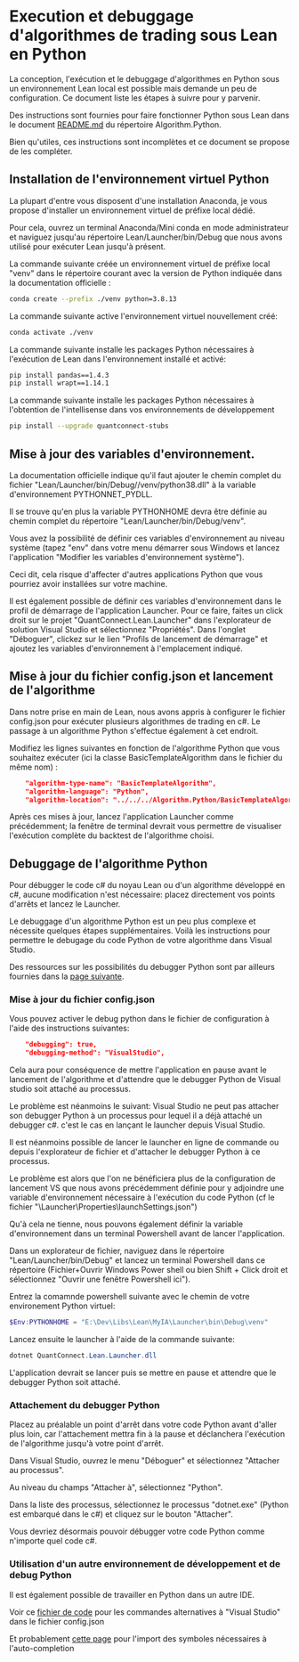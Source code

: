 # Execution et debuggage d'algorithmes de trading sous Lean en Python

La conception, l'exécution et le debuggage d'algorithmes en Python sous un environnement Lean local est possible mais demande un peu de configuration.
Ce document liste les étapes à suivre pour y parvenir.

Des instructions sont fournies pour faire fonctionner Python sous Lean dans le document [README.md](../Algorithm.Python/Readme.md) du répertoire Algorithm.Python.

Bien qu'utiles, ces instructions sont incomplètes et ce document se propose de les compléter.

## Installation de l'environnement virtuel Python

La plupart d'entre vous disposent d'une installation Anaconda, je vous propose d'installer un environnement virtuel de préfixe local dédié.

Pour cela, ouvrez un terminal Anaconda/Mini conda en mode administrateur et naviguez jusqu'au répertoire Lean/Launcher/bin/Debug que nous avons utilisé pour exécuter Lean jusqu'à présent.

La commande suivante créée un environnement virtuel de préfixe local "venv" dans le répertoire courant avec la version de Python indiquée dans la documentation officielle :

```bash
conda create --prefix ./venv python=3.8.13
```

La commande suivante active l'environnement virtuel nouvellement créé:

```bash
conda activate ./venv
```

La commande suivante installe les packages Python nécessaires à l'exécution de Lean dans l'environnement installé et activé:

```bash
pip install pandas==1.4.3
pip install wrapt==1.14.1
```

La commande suivante installe les packages Python nécessaires à l'obtention de l'intellisense dans vos environnements de développement

```bash
pip install --upgrade quantconnect-stubs
```


## Mise à jour des variables d'environnement.

La documentation officielle indique qu'il faut ajouter le chemin complet du fichier "Lean/Launcher/bin/Debug//venv/python38.dll" à la variable d'environnement PYTHONNET_PYDLL.

Il se trouve qu'en plus la variable PYTHONHOME devra être définie au chemin complet du répertoire "Lean/Launcher/bin/Debug/venv".

Vous avez la possibilité de définir ces variables d'environnement au niveau système (tapez "env" dans votre menu démarrer sous Windows et lancez l'application "Modifier les variables d'environnement système").

Ceci dit, cela risque d'affecter d'autres applications Python que vous pourriez avoir installées sur votre machine. 

Il est également possible de définir ces variables d'environnement dans le profil de démarrage de l'application Launcher. Pour ce faire, faites un click droit sur le projet "QuantConnect.Lean.Launcher" dans l'explorateur de solution Visual Studio et sélectionnez "Propriétés". Dans l'onglet "Déboguer", clickez sur le lien "Profils de lancement de démarrage" et ajoutez les variables d'environnement à l'emplacement indiqué.


## Mise à jour du fichier config.json et lancement de l'algorithme

Dans notre prise en main de Lean, nous avons appris à configurer le fichier config.json pour exécuter plusieurs algorithmes de trading en c#.
Le passage à un algorithme Python s'effectue également à cet endroit.

Modifiez les lignes suivantes en fonction de l'algorithme Python que vous souhaitez exécuter (ici la classe BasicTemplateAlgorithm dans le fichier du même nom) :

```json
    "algorithm-type-name": "BasicTemplateAlgorithm",
    "algorithm-language": "Python",
    "algorithm-location": "../../../Algorithm.Python/BasicTemplateAlgorithm.py",
```

Après ces mises à jour, lancez l'application Launcher comme précédemment; la fenêtre de terminal devrait vous permettre de visualiser l'exécution complète du backtest de l'algorithme choisi.

## Debuggage de l'algorithme Python

Pour débugger le code c# du noyau Lean ou d'un algorithme développé en c#, aucune modification n'est nécessaire: placez directement vos points d'arrêts et lancez le Launcher.

Le debuggage d'un algorithme Python est un peu plus complexe et nécessite quelques étapes supplémentaires.
Voilà les instructions pour permettre le debugage du code Python de votre algorithme dans Visual Studio.

Des ressources sur les possibilités du debugger Python sont par ailleurs fournies dans la [page suivante](https://learn.microsoft.com/en-us/visualstudio/python/debugging-python-in-visual-studio?view=vs-2022).

### Mise à jour du fichier config.json

Vous pouvez activer le debug python dans le fichier de configuration à l'aide des instructions suivantes:
    
```json
    "debugging": true,
    "debugging-method": "VisualStudio",
```

Cela aura pour conséquence de mettre l'application en pause avant le lancement de l'algorithme et d'attendre que le debugger Python de Visual studio soit attaché au processus.

Le problème est néanmoins le suivant: Visual Studio ne peut pas attacher son debugger Python à un processus pour lequel il a déjà attaché un debugger c#. c'est le cas en lançant le launcher depuis Visual Studio.

Il est néanmoins possible de lancer le launcher en ligne de commande ou depuis l'explorateur de fichier et d'attacher le debugger Python à ce processus.

Le problème est alors que l'on ne bénéficiera plus de la configuration de lancement VS que nous avons précédemment définie pour y adjoindre une variable d'environnement nécessaire à l'exécution du code Python (cf le fichier "\Launcher\Properties\launchSettings.json")

Qu'à cela ne tienne, nous pouvons également définir la variable d'environnement dans un terminal Powershell avant de lancer l'application.

Dans un explorateur de fichier, naviguez dans le répertoire "Lean/Launcher/bin/Debug" et lancez un terminal Powershell dans ce répertoire (Fichier+Ouvrir Windows Power shell ou bien  Shift + Click droit et sélectionnez "Ouvrir une fenêtre Powershell ici").

Entrez la comamnde powershell suivante avec le chemin de votre environement Python virtuel:

```powershell
$Env:PYTHONHOME = "E:\Dev\Libs\Lean\MyIA\Launcher\bin\Debug\venv"
```

Lancez ensuite le launcher à l'aide de la commande suivante:

```powershell
dotnet QuantConnect.Lean.Launcher.dll
```

L'application devrait se lancer puis se mettre en pause et attendre que le debugger Python soit attaché.

### Attachement du debugger Python

Placez au préalable un point d'arrêt dans votre code Python avant d'aller plus loin, car l'attachement mettra fin à la pause et déclanchera l'exécution de l'algorithme jusqu'à votre point d'arrêt.

Dans Visual Studio, ouvrez le menu "Déboguer" et sélectionnez "Attacher au processus".

Au niveau du champs "Attacher à", sélectionnez "Python".

Dans la liste des processus, sélectionnez le processus "dotnet.exe" (Python est embarqué dans le c#) et cliquez sur le bouton "Attacher".

Vous devriez désormais pouvoir débugger votre code Python comme n'importe quel code c#.

### Utilisation d'un autre environnement de développement et de debug Python

Il est également possible de travailler en Python dans un autre IDE.

Voir ce [fichier de code](../AlgorithmFactory/DebuggerHelper.cs) pour les commandes alternatives à "Visual Studio" dans le fichier config.json

Et probablement [cette page](https://www.quantconnect.com/docs/v2/lean-cli/projects/autocomplete#07-Imports) pour l'import des symboles nécessaires à l'auto-completion

